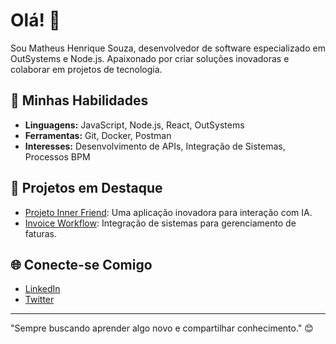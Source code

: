 # Olá! 👋

Sou Matheus Henrique Souza, desenvolvedor de software especializado em OutSystems e Node.js. Apaixonado por criar soluções inovadoras e colaborar em projetos de tecnologia.

## 🚀 Minhas Habilidades

- **Linguagens:** JavaScript, Node.js, React, OutSystems
- **Ferramentas:** Git, Docker, Postman
- **Interesses:** Desenvolvimento de APIs, Integração de Sistemas, Processos BPM

## 🌟 Projetos em Destaque

- [Projeto Inner Friend](link_do_projeto): Uma aplicação inovadora para interação com IA.
- [Invoice Workflow](link_do_projeto): Integração de sistemas para gerenciamento de faturas.

## 🌐 Conecte-se Comigo

- [LinkedIn](link_do_linkedin)
- [Twitter](link_do_twitter)

---

"Sempre buscando aprender algo novo e compartilhar conhecimento." 😊

